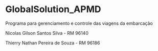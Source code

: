 # GlobalSolution_APMD
 Programa para gerenciamento e controle das viagens da embarcação

 Nicolas Gilson Santos Silva - RM 96140 

 Thierry Nathan Pereira de Souza - RM 96186
